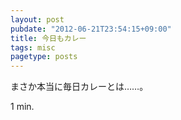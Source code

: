```yaml
---
layout: post
pubdate: "2012-06-21T23:54:15+09:00"
title: 今日もカレー
tags: misc
pagetype: posts
---
```

まさか本当に毎日カレーとは……。

1 min.
